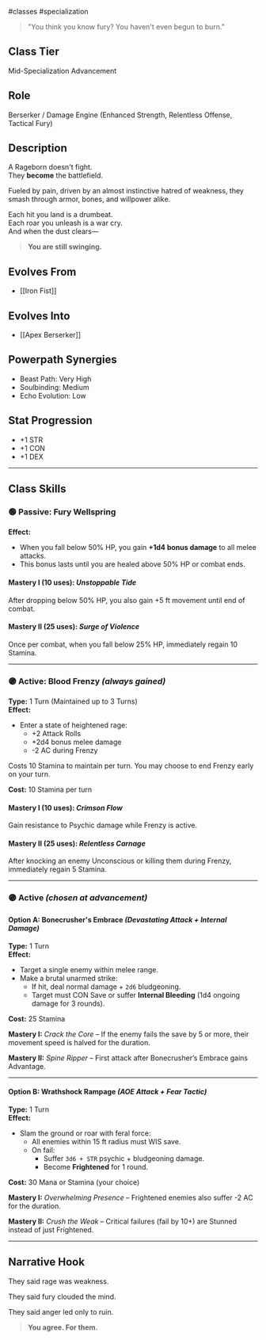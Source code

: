 #classes #specialization 

> "You think you know fury? You haven't even begun to burn."

## Class Tier  
Mid-Specialization Advancement

## Role  
Berserker / Damage Engine (Enhanced Strength, Relentless Offense, Tactical Fury)

## Description  
A Rageborn doesn't fight.  
They **become** the battlefield.

Fueled by pain, driven by an almost instinctive hatred of weakness, they smash through armor, bones, and willpower alike.

Each hit you land is a drumbeat.  
Each roar you unleash is a war cry.  
And when the dust clears—  
> **You are still swinging.**

## Evolves From  
- [[Iron Fist]]

## Evolves Into  
- [[Apex Berserker]]

## Powerpath Synergies  
- Beast Path: Very High  
- Soulbinding: Medium  
- Echo Evolution: Low

## Stat Progression  
- +1 STR  
- +1 CON  
- +1 DEX

---

## Class Skills

### 🟢 Passive: **Fury Wellspring**  
**Effect:**  
- When you fall below 50% HP, you gain **+1d4 bonus damage** to all melee attacks.  
- This bonus lasts until you are healed above 50% HP or combat ends.

#### Mastery I (10 uses): *Unstoppable Tide*  
After dropping below 50% HP, you also gain +5 ft movement until end of combat.

#### Mastery II (25 uses): *Surge of Violence*  
Once per combat, when you fall below 25% HP, immediately regain 10 Stamina.

---

### 🟣 Active: **Blood Frenzy** *(always gained)*  
**Type:** 1 Turn (Maintained up to 3 Turns)  
**Effect:**  
- Enter a state of heightened rage:  
  - +2 Attack Rolls  
  - +2d4 bonus melee damage  
  - -2 AC during Frenzy

Costs 10 Stamina to maintain per turn. You may choose to end Frenzy early on your turn.

**Cost:** 10 Stamina per turn

#### Mastery I (10 uses): *Crimson Flow*  
Gain resistance to Psychic damage while Frenzy is active.

#### Mastery II (25 uses): *Relentless Carnage*  
After knocking an enemy Unconscious or killing them during Frenzy, immediately regain 5 Stamina.

---

### 🟣 Active *(chosen at advancement)*

#### Option A: **Bonecrusher's Embrace** *(Devastating Attack + Internal Damage)*  
**Type:** 1 Turn  
**Effect:**  
- Target a single enemy within melee range.
- Make a brutal unarmed strike:  
  - If hit, deal normal damage + `2d6` bludgeoning.  
  - Target must CON Save or suffer **Internal Bleeding** (1d4 ongoing damage for 3 rounds).

**Cost:** 25 Stamina

**Mastery I:** *Crack the Core* – If the enemy fails the save by 5 or more, their movement speed is halved for the duration.

**Mastery II:** *Spine Ripper* – First attack after Bonecrusher’s Embrace gains Advantage.

---

#### Option B: **Wrathshock Rampage** *(AOE Attack + Fear Tactic)*  
**Type:** 1 Turn  
**Effect:**  
- Slam the ground or roar with feral force:  
  - All enemies within 15 ft radius must WIS save.  
  - On fail:  
    - Suffer `3d6 + STR` psychic + bludgeoning damage.  
    - Become **Frightened** for 1 round.

**Cost:** 30 Mana or Stamina (your choice)

**Mastery I:** *Overwhelming Presence* – Frightened enemies also suffer -2 AC for the duration.

**Mastery II:** *Crush the Weak* – Critical failures (fail by 10+) are Stunned instead of just Frightened.

---

## Narrative Hook  
They said rage was weakness.

They said fury clouded the mind.

They said anger led only to ruin.

> **You agree. For them.**